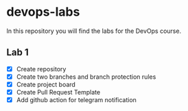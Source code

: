 # devops-labs

In this repository you will find the labs for the DevOps course.

## Lab 1

- [x] Create repository
- [x] Create two branches and branch protection rules
- [x] Create project board
- [x] Create Pull Request Template
- [x] Add github action for telegram notification
